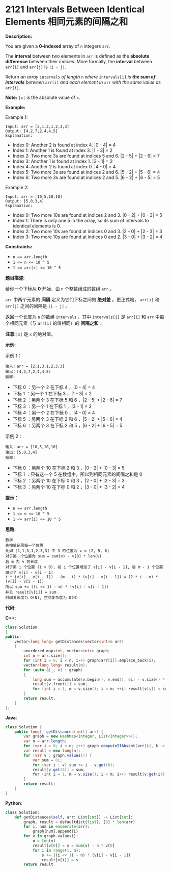 # 2121 Intervals Between Identical Elements 相同元素的间隔之和

__Description:__

You are given a __0-indexed__ array of `n` integers `arr`.

The __interval__ between two elements in `arr` is defined as the __absolute difference__ between their indices. More formally, the __interval__ between `arr[i]` and `arr[j]` is `|i - j|`.

Return _an array_ `intervals` _of length_ `n` _where_ `intervals[i]` _is __the sum of intervals__ between_ `arr[i]` _and each element in_ `arr` _with the same value as_ `arr[i]`_._

__Note:__ `|x|` is the absolute value of `x`.

__Example:__

Example 1:

```text
Input: arr = [2,1,3,1,2,3,3]
Output: [4,2,7,2,4,4,5]
Explanation:
```

- Index 0: Another 2 is found at index 4. |0 - 4| = 4
- Index 1: Another 1 is found at index 3. |1 - 3| = 2
- Index 2: Two more 3s are found at indices 5 and 6. |2 - 5| + |2 - 6| = 7
- Index 3: Another 1 is found at index 1. |3 - 1| = 2
- Index 4: Another 2 is found at index 0. |4 - 0| = 4
- Index 5: Two more 3s are found at indices 2 and 6. |5 - 2| + |5 - 6| = 4
- Index 6: Two more 3s are found at indices 2 and 5. |6 - 2| + |6 - 5| = 5

Example 2:

```text
Input: arr = [10,5,10,10]
Output: [5,0,3,4]
Explanation:
```

- Index 0: Two more 10s are found at indices 2 and 3. |0 - 2| + |0 - 3| = 5
- Index 1: There is only one 5 in the array, so its sum of intervals to identical elements is 0.
- Index 2: Two more 10s are found at indices 0 and 3. |2 - 0| + |2 - 3| = 3
- Index 3: Two more 10s are found at indices 0 and 2. |3 - 0| + |3 - 2| = 4

__Constraints:__

- `n == arr.length`
- `1 <= n <= 10 ^ 5`
- `1 <= arr[i] <= 10 ^ 5`

__题目描述:__

给你一个下标从 __0__ 开始、由 `n` 个整数组成的数组 `arr` 。

`arr` 中两个元素的 __间隔__ 定义为它们下标之间的 __绝对差__ 。更正式地， `arr[i]` 和 `arr[j]` 之间的间隔是 `|i - j|` 。

返回一个长度为 `n` 的数组 `intervals` ，其中 `intervals[i]` 是 `arr[i]` 和 `arr` 中每个相同元素（与 `arr[i]` 的值相同）的 __间隔之和__ _。_

__注意:__`|x|` 是 `x` 的绝对值。

__示例:__

示例 1：

```text
输入：arr = [2,1,3,1,2,3,3]
输出：[4,2,7,2,4,4,5]
解释：
```

- 下标 0 ：另一个 2 在下标 4 ，|0 - 4| = 4
- 下标 1 ：另一个 1 在下标 3 ，|1 - 3| = 2
- 下标 2 ：另两个 3 在下标 5 和 6 ，|2 - 5| + |2 - 6| = 7
- 下标 3 ：另一个 1 在下标 1 ，|3 - 1| = 2
- 下标 4 ：另一个 2 在下标 0 ，|4 - 0| = 4
- 下标 5 ：另两个 3 在下标 2 和 6 ，|5 - 2| + |5 - 6| = 4
- 下标 6 ：另两个 3 在下标 2 和 5 ，|6 - 2| + |6 - 5| = 5

示例 2：

```text
输入：arr = [10,5,10,10]
输出：[5,0,3,4]
解释：
```

- 下标 0 ：另两个 10 在下标 2 和 3 ，|0 - 2| + |0 - 3| = 5
- 下标 1 ：只有这一个 5 在数组中，所以到相同元素的间隔之和是 0
- 下标 2 ：另两个 10 在下标 0 和 3 ，|2 - 0| + |2 - 3| = 3
- 下标 3 ：另两个 10 在下标 0 和 2 ，|3 - 0| + |3 - 2| = 4

__提示：__

- `n == arr.length`
- `1 <= n <= 10 ^ 5`
- `1 <= arr[i] <= 10 ^ 5`

__思路:__

```text
数学
先按值记录每一个位置
比如 [2,1,3,1,2,3,3] 中 3 的位置为 v = [2, 5, 6]
对于第一个位置为 sum = sum(v) - v[0] * len(v)
若 m 为 v 的长度
对于第 i 个位置 (i > 0), 前 i 个位置增加了 v[i] - v[i - 1], 后 m - i 个位置减少了 v[i] - v[i - 1]
i * (v[i] - v[i - 1]) - (m - i) * (v[i] - v[i - 1]) = (2 * i - m) * (v[i] - v[i - 1])
所以 sum += ((i << 1) - m) * (v[i] - v[i - 1])
并且 result[v[i]] = sum
时间复杂度为 O(N), 空间复杂度为 O(N)
```

__代码:__

__C++__:

```C++
class Solution 
{
public:
    vector<long long> getDistances(vector<int>& arr) 
    {
        unordered_map<int, vector<int>> graph;
        int n = arr.size();
        for (int i = 0; i < n; i++) graph[arr[i]].emplace_back(i);
        vector<long long> result(n);
        for (auto &[_, v] : graph) 
        {
            long sum = accumulate(v.begin(), v.end(), 0L) - v.size() * v.front();
            result[v.front()] = sum;
            for (int i = 1, m = v.size(); i < m; ++i) result[v[i]] = sum += ((i << 1) - m) * (v[i] - v[i - 1]);
        }
        return result;
    }
};
```

__Java__:

```Java
class Solution {
    public long[] getDistances(int[] arr) {
        var graph = new HashMap<Integer, List<Integer>>();
        var n = arr.length;
        for (var i = 0; i < n; i++) graph.computeIfAbsent(arr[i], k -> new ArrayList<>()).add(i);
        var result = new long[n];
        for (var v : graph.values()) {
            var sum = 0L;
            for (var i : v) sum += i - v.get(0);
            result[v.get(0)] = sum;
            for (int i = 1, m = v.size(); i < m; i++) result[v.get(i)] = sum += ((i << 1) - m) * (v.get(i) - v.get(i - 1));
        }
        return result;
    }
}
```

__Python__:

```Python
class Solution:
    def getDistances(self, arr: List[int]) -> List[int]:
        graph, result = defaultdict(list), [0] * len(arr)
        for i, num in enumerate(arr):
            graph[num].append(i)
        for v in graph.values():
            n = len(v)
            result[v[0]] = s = sum(v) - n * v[0]
            for i in range(1, n):
                s += ((i << 1) - n) * (v[i] - v[i - 1])
                result[v[i]] = s
        return result
```
